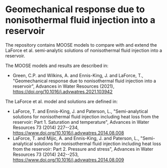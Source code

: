 # Geomechanical response due to nonisothermal fluid injection into a reservoir

The repository contains MOOSE models to compare with and extend the LaForce et al. semi-analytic solutions of nonisothermal fluid injection into a reservoir.

The MOOSE models and results are described in:

- Green, C.P. and Wilkins, A. and Ennis-King, J. and LaForce, T., "Geomechanical response due to nonisothermal fluid injection into a reservoir", Advances in Water Resources (2021), https://doi.org/10.1016/j.advwatres.2021.103942

The LaForce et al. model and solutions are defined in:

- LaForce, T. and Ennis-King, J. and Paterson, L., "Semi-analytical solutions for nonisothermal fluid injection including heat loss from the reservoir: Part 1. Saturation and temperature", Advances in Water Resources 73 (2014) 227--234, https://www.doi.org/10.1016/j.advwatres.2014.08.008
- LaForce, T. and Mijic, A. and Ennis-King, J. and Paterson, L., "Semi-analytical solutions for nonisothermal fluid injection including heat loss from the reservoir: Part 2.  Pressure and stress", Advances in Water Resources 73 (2014) 242--253, https://www.doi.org/10.1016/j.advwatres.2014.08.009


